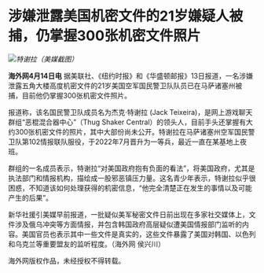 # 涉嫌泄露美国机密文件的21岁嫌疑人被捕，仍掌握300张机密文件照片

![](https://inews.gtimg.com/om_bt/OKK9KB3n9l89JJ-5V8gx0DjF7VNHtzhtf8cxn_eb3q_HMAA/1000)_特谢拉（美媒截图）_

**海外网4月14日电**
据美联社、《纽约时报》和《华盛顿邮报》13日报道，一名涉嫌泄露五角大楼高度机密文件的21岁美国空军国民警卫队队员已在马萨诸塞州被捕，目前他仍掌握300张机密文件照片。

报道称，该名国民警卫队成员名为杰克·特谢拉 (Jack Teixeira)，是网上游戏聊天群组“恶棍混合器中心”（Thug Shaker
Central）的领头人，目前手头还掌握有大约300张机密文件的照片，其中大部份尚未公开。特谢拉在马萨诸塞州空军国民警卫队第102情报联队服役，于2022年7月晋升为一等兵，最近一直在某基地上夜班。

群组的一名成员表示，特谢拉“对美国政府抱有负面的看法”，将美国政府，尤其是执法部门和情报机构，描绘成一股邪恶镇压力量。这名青少年表示，特谢拉似乎很困惑，不知道该如何处理获得的机密信息，“他完全清楚正在发生的事情以及可能产生的后果”。

新华社援引美媒早前报道，一批疑似美军秘密文件日前出现在多家社交媒体上，文件涉及俄乌冲突等方面情报，并包含韩国政府高层疑似遭美国情报部门监听的内容。美国官员也表示其中一些文件是真实的，这些文件暴露了美国对韩国、以色列和乌克兰等重要盟友的监听程度。（海外网
侯兴川）

海外网版权作品，未经授权不得转载。

